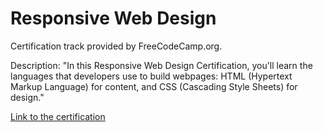 # Responsive Web Design

Certification track provided by FreeCodeCamp.org.

Description:  "In this Responsive Web Design Certification, you'll learn the languages that developers use to build webpages: HTML (Hypertext Markup Language) for content, and CSS (Cascading Style Sheets) for design."

[Link to the certification](https://www.freecodecamp.org/certification/GregWDumont/responsive-web-design)
